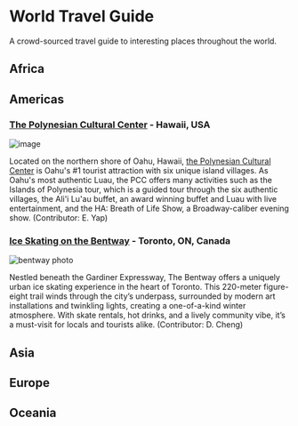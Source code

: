 # World Travel Guide
A crowd-sourced travel guide to interesting places throughout the world.

## Africa

## Americas
### [The Polynesian Cultural Center](https://www.polynesia.com/) - Hawaii, USA
![image](https://github.com/user-attachments/assets/c4c65387-b5da-4853-85b8-8215358d2560)

Located on the northern shore of Oahu, Hawaii, [the Polynesian Cultural Center](https://en.wikipedia.org/wiki/Polynesian_Cultural_Center) is Oahu's #1 tourist attraction with six unique island villages. As Oahu's most authentic Luau, the PCC offers many activities such as the Islands of Polynesia tour, which is a guided tour through the six authentic villages, the Ali'i Lu'au buffet, an award winning buffet and Luau with live entertainment, and the HA: Breath of Life Show, a Broadway-caliber evening show. (Contributor: E. Yap)

### [Ice Skating on the Bentway](https://thebentway.ca/event/winter-skating-opening-day/) - Toronto, ON, Canada

![bentway photo](https://thebentway.ca/wp-content/uploads/2024/11/Crop181230143633PolarBear_bentway-AndrewWilliamson1240-scaled-e1732912058106.jpg)

Nestled beneath the Gardiner Expressway, The Bentway offers a uniquely urban ice skating experience in the heart of Toronto. This 220-meter figure-eight trail winds through the city’s underpass, surrounded by modern art installations and twinkling lights, creating a one-of-a-kind winter atmosphere. With skate rentals, hot drinks, and a lively community vibe, it’s a must-visit for locals and tourists alike. (Contributor: D. Cheng)

## Asia

## Europe

## Oceania

